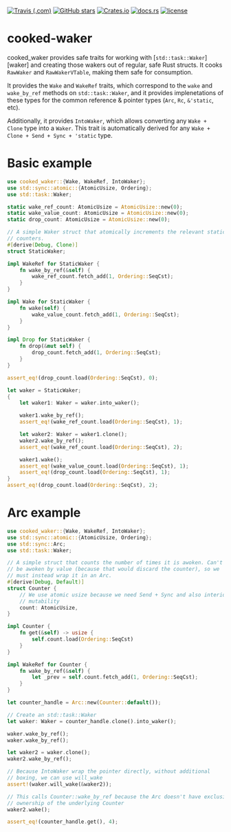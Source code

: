 [![Travis (.com)](https://img.shields.io/travis/com/Lucretiel/cooked-waker.svg?logo=travis)](https://travis-ci.com/Lucretiel/cooked-waker/) [![GitHub stars](https://img.shields.io/github/stars/Lucretiel/cooked-waker.svg?label=stars&logo=github&logoColor=white)](https://github.com/Lucretiel/cooked-waker) [![Crates.io](https://img.shields.io/crates/d/cooked-waker.svg?logo=rust&logoColor=white&label=crates.io)](https://crates.io/crates/cooked-waker) [![docs.rs](https://docs.rs/cooked-waker/badge.svg)](https://docs.rs/cooked-waker) [![license](https://img.shields.io/github/license/Lucretiel/cooked-waker.svg)](https://crates.io/crates/cooked-waker/)

# cooked-waker

cooked_waker provides safe traits for working with [`std::task::Waker`][waker] and creating those wakers out of regular, safe Rust structs. It cooks `RawWaker` and `RawWakerVTable`, making them safe for consumption.

It provides the `Wake` and `WakeRef` traits, which correspond to the `wake` and `wake_by_ref` methods on `std::task::Waker`, and it provides implenetations of these types for the common reference & pointer types (`Arc`, `Rc`, `&'static`, etc).

Additionally, it provides `IntoWaker`, which allows converting any `Wake + Clone` type into a `Waker`. This trait is automatically derived for any `Wake + Clone + Send + Sync + 'static` type.

# Basic example

```rust
use cooked_waker::{Wake, WakeRef, IntoWaker};
use std::sync::atomic::{AtomicUsize, Ordering};
use std::task::Waker;

static wake_ref_count: AtomicUsize = AtomicUsize::new(0);
static wake_value_count: AtomicUsize = AtomicUsize::new(0);
static drop_count: AtomicUsize = AtomicUsize::new(0);

// A simple Waker struct that atomically increments the relevant static
// counters.
#[derive(Debug, Clone)]
struct StaticWaker;

impl WakeRef for StaticWaker {
    fn wake_by_ref(&self) {
        wake_ref_count.fetch_add(1, Ordering::SeqCst);
    }
}

impl Wake for StaticWaker {
    fn wake(self) {
        wake_value_count.fetch_add(1, Ordering::SeqCst);
    }
}

impl Drop for StaticWaker {
    fn drop(&mut self) {
        drop_count.fetch_add(1, Ordering::SeqCst);
    }
}

assert_eq!(drop_count.load(Ordering::SeqCst), 0);

let waker = StaticWaker;
{
    let waker1: Waker = waker.into_waker();

    waker1.wake_by_ref();
    assert_eq!(wake_ref_count.load(Ordering::SeqCst), 1);

    let waker2: Waker = waker1.clone();
    waker2.wake_by_ref();
    assert_eq!(wake_ref_count.load(Ordering::SeqCst), 2);

    waker1.wake();
    assert_eq!(wake_value_count.load(Ordering::SeqCst), 1);
    assert_eq!(drop_count.load(Ordering::SeqCst), 1);
}
assert_eq!(drop_count.load(Ordering::SeqCst), 2);
```

# Arc example

```rust
use cooked_waker::{Wake, WakeRef, IntoWaker};
use std::sync::atomic::{AtomicUsize, Ordering};
use std::sync::Arc;
use std::task::Waker;

// A simple struct that counts the number of times it is awoken. Can't
// be awoken by value (because that would discard the counter), so we
// must instead wrap it in an Arc.
#[derive(Debug, Default)]
struct Counter {
    // We use atomic usize because we need Send + Sync and also interior
    // mutability
    count: AtomicUsize,
}

impl Counter {
    fn get(&self) -> usize {
        self.count.load(Ordering::SeqCst)
    }
}

impl WakeRef for Counter {
    fn wake_by_ref(&self) {
        let _prev = self.count.fetch_add(1, Ordering::SeqCst);
    }
}

let counter_handle = Arc::new(Counter::default());

// Create an std::task::Waker
let waker: Waker = counter_handle.clone().into_waker();

waker.wake_by_ref();
waker.wake_by_ref();

let waker2 = waker.clone();
waker2.wake_by_ref();

// Because IntoWaker wrap the pointer directly, without additional
// boxing, we can use will_wake
assert!(waker.will_wake(&waker2));

// This calls Counter::wake_by_ref because the Arc doesn't have exclusive
// ownership of the underlying Counter
waker2.wake();

assert_eq!(counter_handle.get(), 4);
```
